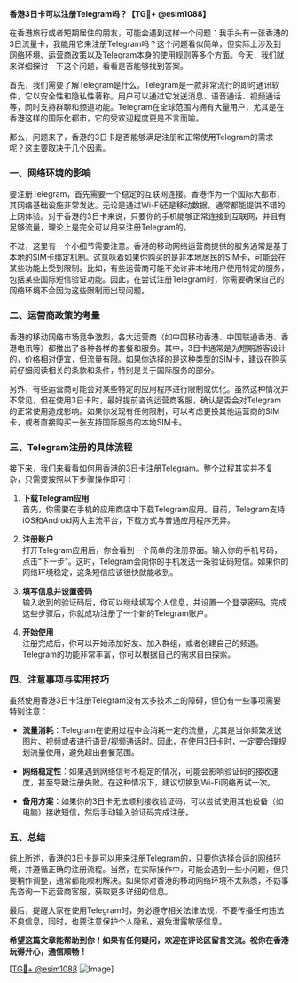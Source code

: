 **香港3日卡可以注册Telegram吗？【TG💪+ @esim1088】**

在香港旅行或者短期居住的朋友，可能会遇到这样一个问题：我手头有一张香港的3日流量卡，我能用它来注册Telegram吗？这个问题看似简单，但实际上涉及到网络环境、运营商政策以及Telegram本身的使用规则等多个方面。今天，我们就来详细探讨一下这个问题，看看是否能够找到答案。

首先，我们需要了解Telegram是什么。Telegram是一款非常流行的即时通讯软件，它以安全性和隐私性著称。用户可以通过它发送消息、语音通话、视频通话等，同时支持群聊和频道功能。Telegram在全球范围内拥有大量用户，尤其是在香港这样的国际化都市，它的受欢迎程度更是不言而喻。

那么，问题来了，香港的3日卡是否能够满足注册和正常使用Telegram的需求呢？这主要取决于几个因素。

### **一、网络环境的影响**

要注册Telegram，首先需要一个稳定的互联网连接。香港作为一个国际大都市，其网络基础设施非常发达。无论是通过Wi-Fi还是移动数据，通常都能提供不错的上网体验。对于香港的3日卡来说，只要你的手机能够正常连接到互联网，并且有足够流量，理论上是完全可以用来注册Telegram的。

不过，这里有一个小细节需要注意。香港的移动网络运营商提供的服务通常是基于本地的SIM卡绑定机制。这意味着如果你购买的是非本地居民的SIM卡，可能会在某些功能上受到限制。比如，有些运营商可能不允许非本地用户使用特定的服务，包括某些国际短信验证功能。因此，在尝试注册Telegram时，你需要确保自己的网络环境不会因为这些限制而出现问题。

### **二、运营商政策的考量**

香港的移动网络市场竞争激烈，各大运营商（如中国移动香港、中国联通香港、香港电讯等）都推出了各种各样的套餐和服务。其中，3日卡通常是为短期游客设计的，价格相对便宜，但流量有限。如果你选择的是这种类型的SIM卡，建议在购买前仔细阅读相关的条款和条件，特别是关于国际服务的部分。

另外，有些运营商可能会对某些特定的应用程序进行限制或优化。虽然这种情况并不常见，但在使用3日卡时，最好提前咨询运营商客服，确认是否会对Telegram的正常使用造成影响。如果你发现有任何限制，可以考虑更换其他运营商的SIM卡，或者直接购买一张支持国际服务的本地SIM卡。

### **三、Telegram注册的具体流程**

接下来，我们来看看如何用香港的3日卡注册Telegram。整个过程其实并不复杂，只需要按照以下步骤操作即可：

1. **下载Telegram应用**  
   首先，你需要在手机的应用商店中下载Telegram应用。目前，Telegram支持iOS和Android两大主流平台，下载方式与普通应用程序无异。

2. **注册账户**  
   打开Telegram应用后，你会看到一个简单的注册界面。输入你的手机号码，点击“下一步”。这时，Telegram会向你的手机发送一条验证码短信。如果你的网络环境稳定，这条短信应该很快就能收到。

3. **填写信息并设置密码**  
   输入收到的验证码后，你可以继续填写个人信息，并设置一个登录密码。完成这些步骤后，你就成功注册了一个新的Telegram账户。

4. **开始使用**  
   注册完成后，你可以开始添加好友、加入群组，或者创建自己的频道。Telegram的功能非常丰富，你可以根据自己的需求自由探索。

### **四、注意事项与实用技巧**

虽然使用香港3日卡注册Telegram没有太多技术上的障碍，但仍有一些事项需要特别注意：

- **流量消耗**：Telegram在使用过程中会消耗一定的流量，尤其是当你频繁发送图片、视频或者进行语音/视频通话时。因此，在使用3日卡时，一定要合理规划流量使用，避免超出套餐范围。
  
- **网络稳定性**：如果遇到网络信号不稳定的情况，可能会影响验证码的接收速度，甚至导致注册失败。在这种情况下，建议切换到Wi-Fi网络再试一次。

- **备用方案**：如果你的3日卡无法顺利接收验证码，可以尝试使用其他设备（如电脑）接收短信，然后手动输入验证码完成注册。

### **五、总结**

综上所述，香港的3日卡是可以用来注册Telegram的，只要你选择合适的网络环境，并遵循正确的注册流程。当然，在实际操作中，可能会遇到一些小问题，但只要稍作调整，通常都能顺利解决。如果你对香港的移动网络环境不太熟悉，不妨事先咨询一下运营商客服，获取更多详细的信息。

最后，提醒大家在使用Telegram时，务必遵守相关法律法规，不要传播任何违法不良信息。同时，也要注意保护个人隐私，避免泄露敏感信息。

**希望这篇文章能帮助到你！如果有任何疑问，欢迎在评论区留言交流。祝你在香港玩得开心，通信顺畅！**

[[TG💪+ @esim1088](https://t.me/s/esim1088) ![Image](https://i.postimg.cc/4NQfJmqS/Snipaste-2025-05-13-00-14-12.png)]